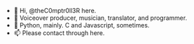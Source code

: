 - 👋 Hi, @theC0mptr0ll3R here.
- 👀 Voiceover producer, musician, translator, and programmer.
- 🌱 Python, mainly. C and Javascript, sometimes.
- 📫 Please contact through here.

<!---
theC0mptr0ll3R/theC0mptr0ll3R is a ✨ special ✨ repository because its `README.md` (this file) appears on your GitHub profile.
You can click the Preview link to take a look at your changes.
--->
